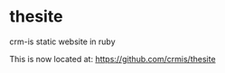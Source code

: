 thesite
=======

crm-is static website in ruby

This is now located at: https://github.com/crmis/thesite
